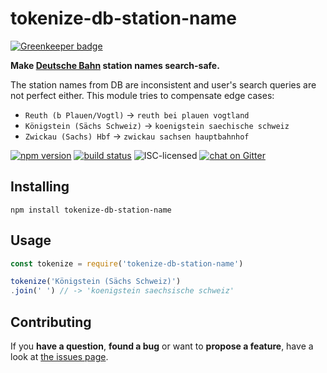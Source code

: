 # tokenize-db-station-name

[![Greenkeeper badge](https://badges.greenkeeper.io/derhuerst/tokenize-db-station-name.svg)](https://greenkeeper.io/)

**Make [Deutsche Bahn](https://en.wikipedia.org/wiki/Deutsche_Bahn) station names search-safe.**

The station names from DB are inconsistent and user's search queries are not perfect either. This module tries to compensate edge cases:

- `Reuth (b Plauen/Vogtl)` -> `reuth bei plauen vogtland`
- `Königstein (Sächs Schweiz)` -> `koenigstein saechische schweiz`
- `Zwickau (Sachs) Hbf` -> `zwickau sachsen hauptbahnhof`

[![npm version](https://img.shields.io/npm/v/tokenize-db-station-name.svg)](https://www.npmjs.com/package/tokenize-db-station-name)
[![build status](https://img.shields.io/travis/derhuerst/tokenize-db-station-name.svg)](https://travis-ci.org/derhuerst/tokenize-db-station-name)
![ISC-licensed](https://img.shields.io/github/license/derhuerst/tokenize-db-station-name.svg)
[![chat on Gitter](https://badges.gitter.im/derhuerst/vbb-rest.svg)](https://gitter.im/derhuerst)


## Installing

```shell
npm install tokenize-db-station-name
```


## Usage

```js
const tokenize = require('tokenize-db-station-name')

tokenize('Königstein (Sächs Schweiz)')
.join(' ') // -> 'koenigstein saechsische schweiz'
```


## Contributing

If you **have a question**, **found a bug** or want to **propose a feature**, have a look at [the issues page](https://github.com/derhuerst/tokenize-db-station-name/issues).
